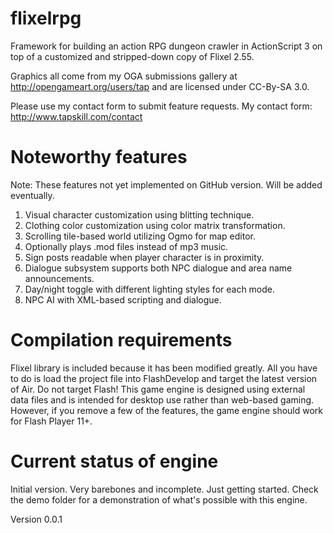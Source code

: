 flixelrpg
=========

Framework for building an action RPG dungeon crawler in ActionScript 3 on top of a customized and stripped-down copy of Flixel 2.55.

Graphics all come from my OGA submissions gallery at http://opengameart.org/users/tap and are licensed under CC-By-SA 3.0.

Please use my contact form to submit feature requests.  My contact form: http://www.tapskill.com/contact

Noteworthy features
=========
Note: These features not yet implemented on GitHub version.  Will be added eventually.
1. Visual character customization using blitting technique.
2. Clothing color customization using color matrix transformation.
3. Scrolling tile-based world utilizing Ogmo for map editor.
4. Optionally plays .mod files instead of mp3 music.
5. Sign posts readable when player character is in proximity.
6. Dialogue subsystem supports both NPC dialogue and area name announcements.
7. Day/night toggle with different lighting styles for each mode.
6. NPC AI with XML-based scripting and dialogue.

Compilation requirements
=========
Flixel library is included because it has been modified greatly.  All you have to do is load the project file into FlashDevelop and target the latest version of Air.  Do not target Flash!  This game engine is designed using external data files and is intended for desktop use rather than web-based gaming.  However, if you remove a few of the features, the game engine should work for Flash Player 11+.

Current status of engine
=========
Initial version.  Very barebones and incomplete.  Just getting started. Check the demo folder for a demonstration of what's possible with this engine.

Version 0.0.1